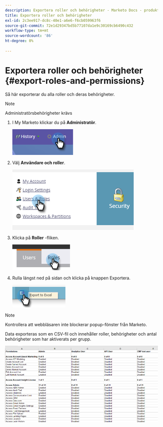 ```yaml
---
description: Exportera roller och behörigheter - Marketo Docs - produktdokumentation
title: Exportera roller och behörigheter
exl-id: 2c3ee917-dc8c-40e1-a6e6-f6cb059963f6
source-git-commit: 72e1d29347bd5b77107da1e9c30169cb6490c432
workflow-type: tm+mt
source-wordcount: '86'
ht-degree: 0%

---
```


# Exportera roller och behörigheter {#export-roles-and-permissions}

Så här exporterar du alla roller och deras behörigheter.

>[!NOTE]
>
>Administratörsbehörigheter krävs

1. I My Marketo klickar du på **Administratör**.

   ![](assets/export-roles-and-permissions-1.png)

1. Välj **Användare och roller**.

   ![](assets/export-roles-and-permissions-2.png)

1. Klicka på **Roller** -fliken.

   ![](assets/export-roles-and-permissions-3.png)

1. Rulla längst ned på sidan och klicka på knappen Exportera.

   ![](assets/export-roles-and-permissions-4.png)

>[!NOTE]
>
>Kontrollera att webbläsaren inte blockerar popup-fönster från Marketo.

Data exporteras som en CSV-fil och innehåller roller, behörigheter och antal behörigheter som har aktiverats per grupp.

![](assets/export-roles-and-permissions-5.png)
